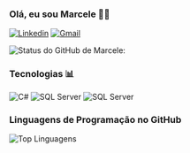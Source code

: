 ### Olá, eu sou Marcele 👋🏼

[![Linkedin](https://img.shields.io/badge/LinkedIn-0077B5?style=for-the-badge&logo=linkedin&logoColor=white)](https://www.linkedin.com/in/marcele-oliveira-2a825b11b/)
[![Gmail](https://img.shields.io/badge/Gmail-D14836?style=for-the-badge&logo=gmail&logoColor=white)](mailto:marcele.dev@gmail.com)

![Status do GitHub de Marcele:](https://github-readme-stats.vercel.app/api?username=marceleoliveira&show_icons=true&theme=radical)

### Tecnologias 📊 

![C#](https://img.shields.io/badge/C%23-239120?style=for-the-badge&logo=c-sharp&logoColor=white)
![SQL Server](https://img.shields.io/badge/SQL_Server-CC2927?style=for-the-badge&logo=microsoft-sql-server&logoColor=white)
![SQL Server](https://img.shields.io/badge/Python-14354C?style=for-the-badge&logo=python&logoColor=white)

### Linguagens de Programação no GitHub

![Top Linguagens](https://github-readme-stats.vercel.app/api/top-langs/?username=marceleoliveira&layout=compact)
